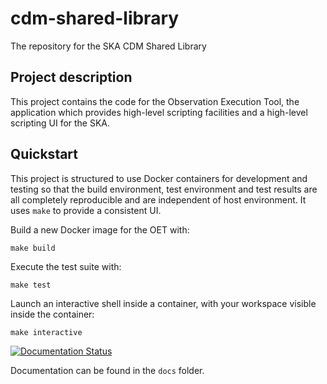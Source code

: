 # cdm-shared-library
The repository for the SKA CDM Shared Library

## Project description

This project contains the code for the Observation Execution Tool, the
application which provides high-level scripting facilities and a high-level
scripting UI for the SKA.

## Quickstart

This project is structured to use Docker containers for development and
testing so that the build environment, test environment and test results are
all completely reproducible and are independent of host environment. It uses
``make`` to provide a consistent UI.

Build a new Docker image for the OET with:

```
make build
```

Execute the test suite with:
```
make test
```

Launch an interactive shell inside a container, with your workspace visible
inside the container:

```
make interactive
```

[![Documentation Status](https://readthedocs.org/projects/cdm-shared-library/badge/?version=latest)](https://developer.skatelescope.org/projects/cdm-shared-library/en/latest/?badge=latest)

Documentation can be found in the ``docs`` folder.

